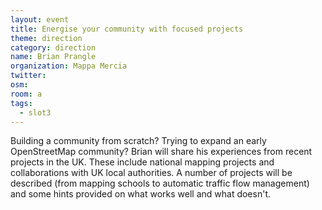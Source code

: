 ```yaml
---
layout: event
title: Energise your community with focused projects
theme: direction
category: direction
name: Brian Prangle
organization: Mappa Mercia
twitter:
osm:
room: a
tags:
  - slot3
---
```

Building a community from scratch? Trying to expand an early OpenStreetMap community? Brian will share his experiences from recent projects in the UK. These include national mapping projects and collaborations with UK local authorities. A number of projects will be described (from mapping schools to automatic traffic flow management) and some hints provided on what works well and what doesn't.

